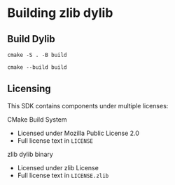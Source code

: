 # Building zlib dylib 

## Build Dylib

`cmake -S . -B build`

`cmake --build build`

## Licensing 

This SDK contains components under multiple licenses:

CMake Build System
- Licensed under Mozilla Public License 2.0
- Full license text in `LICENSE`

zlib dylib binary
- Licensed under zlib License
- Full license text in `LICENSE.zlib`
